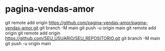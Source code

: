 # pagina-vendas-amor
git remote add origin https://github.com/pagina-vendas-amor/pagina-vendas-amor.git
git branch -M main
git push -u origin main
git remote add origin
git remote add origin https://github.com/SEU_USUARIO/SEU_REPOSITORIO.git
git branch -M main
git push -u origin main
